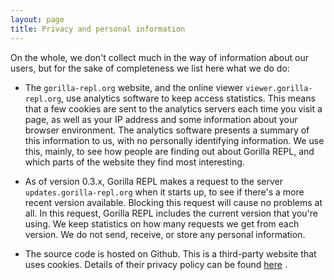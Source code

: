 ```yaml
---
layout: page
title: Privacy and personal information
---
```


On the whole, we don't collect much in the way of information about our users, but for the sake of completeness we list
here what we do do:

- The `gorilla-repl.org` website, and the online viewer `viewer.gorilla-repl.org`, use analytics software to keep access
statistics. This means that a few cookies are sent to the analytics servers each time you visit a page, as well as your IP
address and some information about your browser environment. The analytics software presents a summary of this information
to us, with no personally identifying information. We use this, mainly, to see how people are finding out about Gorilla
REPL, and which parts of the website they find most interesting.

- As of version 0.3.x, Gorilla REPL makes a request to the server `updates.gorilla-repl.org` when it starts up,
to see if there's a more recent version available. Blocking this request will cause no problems at all. In this request,
Gorilla REPL includes the current version that you're using. We keep statistics on how many requests we get from each
version. We do not send, receive, or store any personal information.

- The source code is hosted on Github. This is a third-party website that uses cookies. Details of their privacy policy
can be found [here](https://help.github.com/articles/github-privacy-policy) .